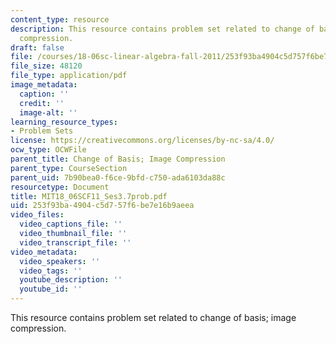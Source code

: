 ```yaml
---
content_type: resource
description: This resource contains problem set related to change of basis; image
  compression.
draft: false
file: /courses/18-06sc-linear-algebra-fall-2011/253f93ba4904c5d757f6be7e16b9aeea_MIT18_06SCF11_Ses3.7prob.pdf
file_size: 48120
file_type: application/pdf
image_metadata:
  caption: ''
  credit: ''
  image-alt: ''
learning_resource_types:
- Problem Sets
license: https://creativecommons.org/licenses/by-nc-sa/4.0/
ocw_type: OCWFile
parent_title: Change of Basis; Image Compression
parent_type: CourseSection
parent_uid: 7b90bea0-f6ce-9bfd-c750-ada6103da88c
resourcetype: Document
title: MIT18_06SCF11_Ses3.7prob.pdf
uid: 253f93ba-4904-c5d7-57f6-be7e16b9aeea
video_files:
  video_captions_file: ''
  video_thumbnail_file: ''
  video_transcript_file: ''
video_metadata:
  video_speakers: ''
  video_tags: ''
  youtube_description: ''
  youtube_id: ''
---
```

This resource contains problem set related to change of basis; image compression.